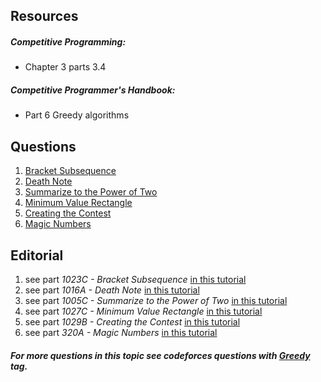 ## Resources
##### Competitive Programming:
* Chapter 3 parts 3.4

##### Competitive Programmer's Handbook:
* Part 6 Greedy algorithms

## Questions
1. [Bracket Subsequence](https://codeforces.com/problemset/problem/1023/C)
2. [Death Note](https://codeforces.com/problemset/problem/1016/A)
3. [Summarize to the Power of Two](https://codeforces.com/problemset/problem/1005/C)
4. [Minimum Value Rectangle](https://codeforces.com/problemset/problem/1027/C)
5. [Creating the Contest](http://codeforces.com/contest/1029/problem/B)
6. [Magic Numbers](https://codeforces.com/problemset/problem/320/A)

## Editorial
1. see part *1023C - Bracket Subsequence* [in this tutorial](https://codeforces.com/blog/entry/61356)
2. see part *1016A - Death Note* [in this tutorial](https://codeforces.com/blog/entry/61015)
3. see part *1005C - Summarize to the Power of Two* [in this tutorial](https://codeforces.com/blog/entry/60511)
4. see part *1027C - Minimum Value Rectangle* [in this tutorial](https://codeforces.com/blog/entry/61311)
5. see part *1029B - Creating the Contest* [in this tutorial](http://codeforces.com/blog/entry/61439)
5. see part *320A - Magic Numbers* [in this tutorial](https://codeforces.com/blog/entry/8166)

##### For more questions in this topic see codeforces questions with [*Greedy*](http://codeforces.com/problemset/tags/greedy?order=BY_SOLVED_DESC) tag.
